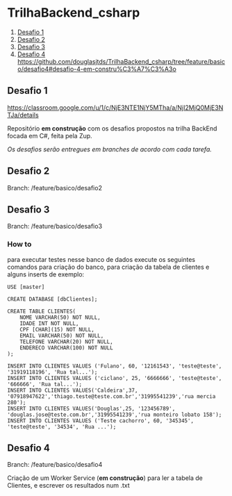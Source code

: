 # TrilhaBackend_csharp
1. [Desafio 1](https://github.com/douglasjtds/TrilhaBackend_csharp/tree/feature/basico/desafio4#desafio-1)
2. [Desafio 2](https://github.com/douglasjtds/TrilhaBackend_csharp/tree/feature/basico/desafio4#desafio-2)
2. [Desafio 3](https://github.com/douglasjtds/TrilhaBackend_csharp/tree/feature/basico/desafio4#desafio-3)
2. [Desafio 4](https://github.com/douglasjtds/TrilhaBackend_csharp/tree/feature/basico/desafio4#desafio-4)
https://github.com/douglasjtds/TrilhaBackend_csharp/tree/feature/basico/desafio4#desafio-4-em-constru%C3%A7%C3%A3o

## Desafio 1
https://classroom.google.com/u/1/c/NjE3NTE1NjY5MTha/a/NjI2MjQ0MjE3NTJa/details

Repositório __em construção__ com os desafios propostos na trilha BackEnd focada em C#, feita pela Zup.

<em>Os desafios serão entregues em branches de acordo com cada tarefa.</em>

## Desafio 2

Branch: /feature/basico/desafio2 

## Desafio 3

Branch: /feature/basico/desafio3

### How to
para executar testes nesse banco de dados execute os seguintes comandos para criação do banco,
para criação da tabela de clientes e alguns inserts de exemplo:

~~~
USE [master]

CREATE DATABASE [dbClientes];

CREATE TABLE CLIENTES(
	NOME VARCHAR(50) NOT NULL,
	IDADE INT NOT NULL,
	CPF [CHAR](15) NOT NULL,
	EMAIL VARCHAR(50) NOT NULL,
	TELEFONE VARCHAR(20) NOT NULL,
	ENDERECO VARCHAR(100) NOT NULL
);

INSERT INTO CLIENTES VALUES ('Fulano', 60, '12161543', 'teste@teste', '31919118196', 'Rua tal...');
INSERT INTO CLIENTES VALUES ('ciclano', 25, '6666666', 'teste@teste', '666666', 'Rua tal...');
INSERT INTO CLIENTES VALUES('Caldeira',37, '07918947622','thiago.teste@teste.com.br','31995541239','rua mercia 280');
INSERT INTO CLIENTES VALUES('Douglas',25, '123456789',   'douglas.jose@teste.com.br','31995541239','rua monteiro lobato 158');
INSERT INTO CLIENTES VALUES ('Teste cachorro', 60, '345345', 'teste@teste', '34534', 'Rua ...');
~~~

## Desafio 4

Branch: /feature/basico/desafio4

Criação de um Worker Service (__em construção__) para ler a tabela de Clientes, e escrever os resultados num .txt